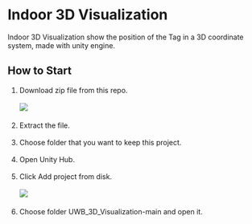 # **Indoor 3D Visualization**
Indoor 3D Visualization show the position of the Tag in a 3D coordinate system, made with unity engine.
## **How to Start**
1. Download zip file from this repo.<br/><br/>
<img src="https://github.com/user-attachments/assets/fa66abff-25dd-4d7b-b625-84be6fa96ac0"><br/><br/>
2. Extract the file.<br/><br/>
3. Choose folder that you want to keep this project.<br/><br/>
4. Open Unity Hub.<br/><br/>
5. Click Add project from disk.<br/><br/>
<img src="https://github.com/user-attachments/assets/60ba16b7-9537-4099-985c-e7aa053cd78a"><br/><br/>
6. Choose folder UWB_3D_Visualization-main and open it.<br/><br/>

